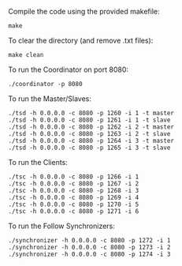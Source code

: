 
Compile the code using the provided makefile:

    make

To clear the directory (and remove .txt files):
   
    make clean

To run the Coordinator on port 8080:

    ./coordinator -p 8080

To run the Master/Slaves:  

    ./tsd -h 0.0.0.0 -c 8080 -p 1260 -i 1 -t master
    ./tsd -h 0.0.0.0 -c 8080 -p 1261 -i 1 -t slave
    ./tsd -h 0.0.0.0 -c 8080 -p 1262 -i 2 -t master
    ./tsd -h 0.0.0.0 -c 8080 -p 1263 -i 2 -t slave
    ./tsd -h 0.0.0.0 -c 8080 -p 1264 -i 3 -t master
    ./tsd -h 0.0.0.0 -c 8080 -p 1265 -i 3 -t slave
    
To run the Clients:

    ./tsc -h 0.0.0.0 -c 8080 -p 1266 -i 1
    ./tsc -h 0.0.0.0 -c 8080 -p 1267 -i 2
    ./tsc -h 0.0.0.0 -c 8080 -p 1268 -i 3
    ./tsc -h 0.0.0.0 -c 8080 -p 1269 -i 4
    ./tsc -h 0.0.0.0 -c 8080 -p 1270 -i 5
    ./tsc -h 0.0.0.0 -c 8080 -p 1271 -i 6
    
To run the Follow Synchronizers:

    ./synchronizer -h 0.0.0.0 -c 8080 -p 1272 -i 1
    ./synchronizer -h 0.0.0.0 -c 8080 -p 1273 -i 2
    ./synchronizer -h 0.0.0.0 -c 8080 -p 1274 -i 3
